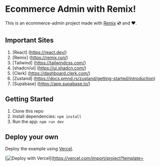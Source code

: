 # Ecommerce Admin with Remix!

This is an ecommerce-admin project made with [Remix](https://remix.run) 💿 and ♥️.

## Important Sites

1. [React] (https://react.dev/)
2. [Remix] (https://remix.run/)
3. [Tailwind] (https://tailwindcss.com/)
4. [shadcn/ui] (https://ui.shadcn.com/)
5. [Clerk] (https://dashboard.clerk.com/)
6. [Zustand] (https://docs.pmnd.rs/zustand/getting-started/introduction)
7. [Supabase] (https://app.supabase.io/)

## Getting Started

1. Clone this repo
2. Install dependencies: `npm install`
3. Run the app: `npm run dev`

## Deploy your own

Deploy the example using [Vercel](https://vercel.com/now).

[![Deploy with Vercel](https://vercel.com/button)](https://vercel.com/import/project?template=
